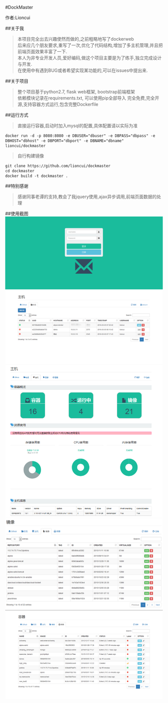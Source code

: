 #DockMaster

作者:Lioncui

##关于我
>本项目完全出去兴趣使然而做的,之前粗略地写了dockerweb    
>后来应几个朋友要求,重写了一次,优化了代码结构,增加了多主机管理,并且把前端页面效果丰富了一下.  
>本人为非专业开发人员,爱好编码,做这个项目主要是为了练手,独立完成设计与开发.  
>在使用中有遇到BUG或者希望实现某功能的,可以在issues中提出来.  

##关于项目
>整个项目基于python2.7, flask web框架, bootstrap前端框架  
>依赖模块记录在requirements.txt, 可以使用pip全部导入
>完全免费,完全开源,支持容器方式运行,包含完整Dockerfile  

##运行方式
>直接运行容器,启动时加入mysql的配置,具体配置请以实际为准
```
docker run -d -p 8080:8080 -e DBUSER="dbuser" -e DBPASS="dbpass" -e DBHOST="dbhost" -e DBPORT="dbport" -e DBNAME="dbname" lioncui/dockmaster
```

>自行构建镜像
```
git clone https://github.com/lioncui/dockmaster
cd dockmaster
docker build -t dockmaster .
```

##特别感谢
>感谢同事老谭的支持,教会了我jquery使用,ajax异步调用,前端页面数据的处理

##使用截图
![Alt text](./imgs/登录.png)
![Alt text](./imgs/总览.png)
![Alt text](./imgs/主机.png)
![Alt text](./imgs/镜像.png)
![Alt text](./imgs/容器.png)